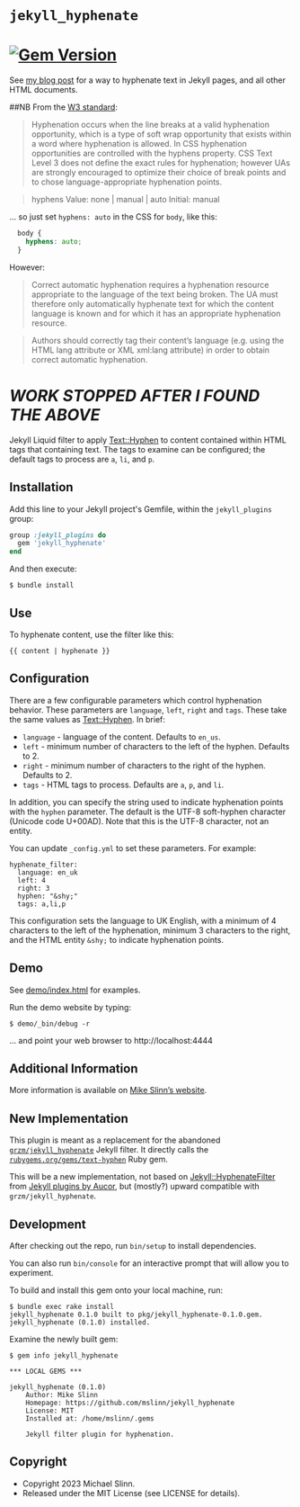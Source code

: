 # `jekyll_hyphenate`
[![Gem Version](https://badge.fury.io/rb/jekyll_hyphenate.svg)](https://badge.fury.io/rb/jekyll_hyphenate)
===========

See [my blog post](https://www.mslinn.com/blog/2023/01/23/html-hyphen.html) for a way to hyphenate text in Jekyll pages, and all other HTML documents.


##NB
From the [W3 standard](https://www.w3.org/TR/css-text-3/#hyphenation):

> Hyphenation occurs when the line breaks at a valid hyphenation opportunity, which is a type of soft wrap opportunity that exists within a word where hyphenation is allowed. In CSS hyphenation opportunities are controlled with the hyphens property. CSS Text Level 3 does not define the exact rules for hyphenation; however UAs are strongly encouraged to optimize their choice of break points and to chose language-appropriate hyphenation points.

> hyphens
Value:	none | manual | auto
Initial:	manual

... so just set `hyphens: auto` in the CSS for `body`, like this:

```css
  body {
    hyphens: auto;
  }
```

However:

> Correct automatic hyphenation requires a hyphenation resource appropriate to the language of the text being broken. The UA must therefore only automatically hyphenate text for which the content language is known and for which it has an appropriate hyphenation resource.

> Authors should correctly tag their content’s language (e.g. using the HTML lang attribute or XML xml:lang attribute) in order to obtain correct automatic hyphenation.


# *WORK STOPPED AFTER I FOUND THE ABOVE*

Jekyll Liquid filter to apply [Text::Hyphen][] to content
contained within HTML tags that containing text.
The tags to examine can be configured;
the default tags to process are `a`, `li`, and `p`.


## Installation

Add this line to your Jekyll project's Gemfile, within the `jekyll_plugins` group:

```ruby
group :jekyll_plugins do
  gem 'jekyll_hyphenate'
end
```

And then execute:

    $ bundle install


## Use

To hyphenate content, use the filter like this:

    {{ content | hyphenate }}


## Configuration

There are a few configurable parameters which control hyphenation behavior.
These parameters are `language`, `left`, `right` and `tags`. These take the same
values as [Text::Hyphen][]. In brief:

 * `language` - language of the content. Defaults to `en_us`.
 * `left` - minimum number of characters to the left of the hyphen.
   Defaults to 2.
 * `right` - minimum number of characters to the right of the hyphen.
   Defaults to 2.
* `tags` - HTML tags to process. Defaults are `a`, `p`, and `li`.

In addition, you can specify the string used to indicate hyphenation points
with the `hyphen` parameter. The default is the UTF-8 soft-hyphen character
(Unicode code U+00AD). Note that this is the UTF-8 character, not an entity.

You can update `_config.yml` to set these parameters. For example:

    hyphenate_filter:
      language: en_uk
      left: 4
      right: 3
      hyphen: "&shy;"
      tags: a,li,p

This configuration sets the language to UK English, with a minimum of 4
characters to the left of the hyphenation, minimum 3 characters to the right,
and the HTML entity `&shy;` to indicate hyphenation points.


## Demo
[text::hyphen]: https://github.com/halostatue/text-hyphen

See [demo/index.html](demo/index.html) for examples.

Run the demo website by typing:
```shell
$ demo/_bin/debug -r
```
... and point your web browser to http://localhost:4444


## Additional Information
More information is available on
[Mike Slinn&rsquo;s website](https://www.mslinn.com/blog/2020/10/03/jekyll-plugins.html).


## New Implementation
This plugin is meant as a replacement for the abandoned [`grzm/jekyll_hyphenate`](http://github.com/grzm/jekyll_hyphenate) Jekyll filter.
It directly calls the [`rubygems.org/gems/text-hyphen`](https://rubygems.org/gems/text-hyphen) Ruby gem.

This will be a new implementation,
not based on [Jekyll::HyphenateFilter](https://github.com/aucor/jekyll-plugins/blob/master/hyphenate.rb) from [Jekyll plugins by Aucor](https://github.com/aucor/jekyll-plugins),
but (mostly?) upward compatible with `grzm/jekyll_hyphenate`.


## Development
After checking out the repo, run `bin/setup` to install dependencies.

You can also run `bin/console` for an interactive prompt that will allow you to experiment.


To build and install this gem onto your local machine, run:
```shell
$ bundle exec rake install
jekyll_hyphenate 0.1.0 built to pkg/jekyll_hyphenate-0.1.0.gem.
jekyll_hyphenate (0.1.0) installed.
```

Examine the newly built gem:
```shell
$ gem info jekyll_hyphenate

*** LOCAL GEMS ***

jekyll_hyphenate (0.1.0)
    Author: Mike Slinn
    Homepage: https://github.com/mslinn/jekyll_hyphenate
    License: MIT
    Installed at: /home/mslinn/.gems

    Jekyll filter plugin for hyphenation.
```


## Copyright

- Copyright 2023 Michael Slinn.
- Released under the MIT License (see LICENSE for details).
